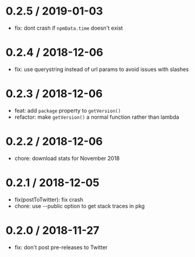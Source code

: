 0.2.5 / 2019-01-03
==================
 * fix: dont crash if `npmData.time` doesn't exist

0.2.4 / 2018-12-06
==================
 * fix: use querystring instead of url params to avoid issues with slashes

0.2.3 / 2018-12-06
==================
 * feat: add `package` property to `getVersion()`
 * refactor: make `getVersion()` a normal function rather than lambda

0.2.2 / 2018-12-06
==================
 * chore: download stats for November 2018

0.2.1 / 2018-12-05
==================
 * fix(postToTwitter): fix crash
 * chore: use --public option to get stack traces in pkg

0.2.0 / 2018-11-27
==================
 * fix: don't post pre-releases to Twitter
